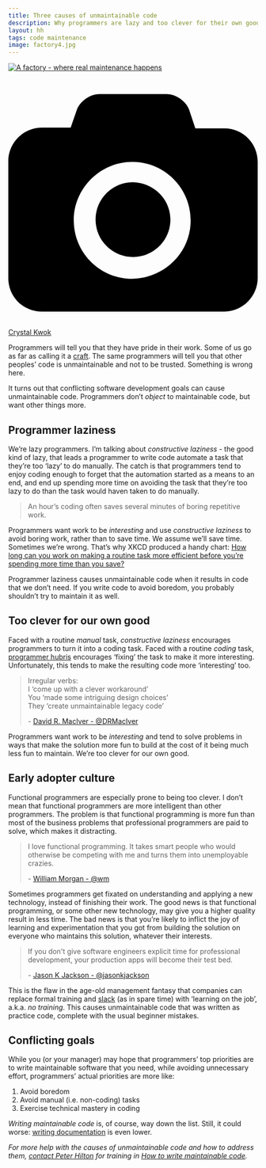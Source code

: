 ```yaml
---
title: Three causes of unmaintainable code
description: Why programmers are lazy and too clever for their own good
layout: hh
tags: code maintenance
image: factory4.jpg
---
```


[![A factory - where real maintenance happens](factory4.jpg)](https://unsplash.com/photos/PxIU9VT4R6I)

<a class="unsplash" href="https://unsplash.com/photos/PxIU9VT4R6I" rel="noopener noreferrer" title="Download free do whatever you want high-resolution photos from Crystal Kwok"><span><svg xmlns="http://www.w3.org/2000/svg" viewBox="0 0 32 32"><title>unsplash-logo</title><path d="M20.8 18.1c0 2.7-2.2 4.8-4.8 4.8s-4.8-2.1-4.8-4.8c0-2.7 2.2-4.8 4.8-4.8 2.7.1 4.8 2.2 4.8 4.8zm11.2-7.4v14.9c0 2.3-1.9 4.3-4.3 4.3h-23.4c-2.4 0-4.3-1.9-4.3-4.3v-15c0-2.3 1.9-4.3 4.3-4.3h3.7l.8-2.3c.4-1.1 1.7-2 2.9-2h8.6c1.2 0 2.5.9 2.9 2l.8 2.4h3.7c2.4 0 4.3 1.9 4.3 4.3zm-8.6 7.5c0-4.1-3.3-7.5-7.5-7.5-4.1 0-7.5 3.4-7.5 7.5s3.3 7.5 7.5 7.5c4.2-.1 7.5-3.4 7.5-7.5z"></path></svg></span><span>Crystal Kwok</span></a>

Programmers will tell you that they have pride in their work.
Some of us go as far as calling it a [craft](https://en.wikipedia.org/wiki/Software_craftsmanship).
The same programmers will tell you that other peoples’ code is unmaintainable and not to be trusted.
Something is wrong here.

It turns out that conflicting software development goals can cause unmaintainable code.
Programmers don’t _object_ to maintainable code, but want other things more.

## Programmer laziness

We’re lazy programmers.
I’m talking about _constructive laziness_ - the good kind of lazy, that leads a programmer to write code automate a task that they’re too ‘lazy’ to do manually.
The catch is that programmers tend to enjoy coding enough to forget that the automation started as a means to an end, and end up spending more time on avoiding the task that they’re too lazy to do than the task would haven taken to do manually.

<blockquote class="big solid-one" style="max-width:34em">
<p>An hour’s coding often saves several minutes of boring repetitive work.</p>
</blockquote>

Programmers want work to be _interesting_ and use _constructive laziness_ to avoid boring work, rather than to save time.
We assume we’ll save time.
Sometimes we’re wrong.
That’s why XKCD produced a handy chart: [How long can you work on making a routine task more efficient before you’re spending more time than you save?](https://xkcd.com/1205/)

Programmer laziness causes unmaintainable code when it results in code that we don’t need.
If you write code to avoid boredom, you probably shouldn’t try to maintain it as well.

## Too clever for our own good

Faced with a routine _manual_ task, _constructive laziness_ encourages programmers to turn it into a coding task.
Faced with a routine _coding_ task, [programmer hubris](http://wiki.c2.com/?LazinessImpatienceHubris) encourages ‘fixing’ the task to make it more interesting.
Unfortunately, this tends to make the resulting code more ‘interesting’ too.

<blockquote class="big solid-two" style="max-width:40em">
<p>Irregular verbs:
<br>I ‘come up with a clever workaround’
<br>You ‘made some intriguing design choices’
<br>They ‘create unmaintainable legacy code’</p>
<p>- <a href="https://twitter.com/DRMacIver/status/781496659989688321">David R. MacIver - @DRMacIver</a></p>
</blockquote>

Programmers want work to be _interesting_ and tend to solve problems in ways that make the solution more fun to build at the cost of it being much less fun to maintain.
We’re too clever for our own good.

## Early adopter culture

Functional programmers are especially prone to being too clever.
I don’t mean that functional programmers are more intelligent than other programmers.
The problem is that functional programming is more fun than most of the business problems that professional programmers are paid to solve, which makes it distracting.

<blockquote class="big solid-three" style="max-width:44em">
<p>I love functional programming. It takes smart people who would otherwise be competing with me and turns them into unemployable crazies.</p>
<p>- <a href="https://twitter.com/wm/status/7206700352">William Morgan - @wm</a></p>
</blockquote>

Sometimes programmers get fixated on understanding and applying a new technology, instead of finishing their work.
The good news is that functional programming, or some other new technology, may give you a higher quality result in less time.
The bad news is that you’re likely to inflict the joy of learning and experimentation that you got from building the solution on everyone who maintains this solution, whatever their interests.

<blockquote class="big solid-one" style="max-width:41em">
<p>If you don't give software engineers explicit time for professional development, your production apps will become their test bed.</p>
<p>- <a href="https://twitter.com/jasonkjackson/status/766670762870579200">Jason K Jackson - @jasonkjackson</a></p>
</blockquote>

This is the flaw in the age-old management fantasy that companies can replace formal training and [slack](http://www.systemsguild.com/Slackpage.html) (as in spare time) with ‘learning on the job’, a.k.a. _no training_.
This causes unmaintainable code that was written as practice code, complete with the usual beginner mistakes.

## Conflicting goals

While you (or your manager) may hope that programmers’ top priorities are to write maintainable software that you need, while avoiding unnecessary effort, programmers’ actual priorities are more like:

1. Avoid boredom
1. Avoid manual (i.e. non-coding) tasks
1. Exercise technical mastery in coding

_Writing maintainable code_ is, of course, way down the list.
Still, it could worse: [writing documentation](../presentations/documentation) is even lower.

_For more help with the causes of unmaintainable code and how to address them, [contact Peter Hilton](../contact) for training in [How to write maintainable code](../training/maintainable-code)._
